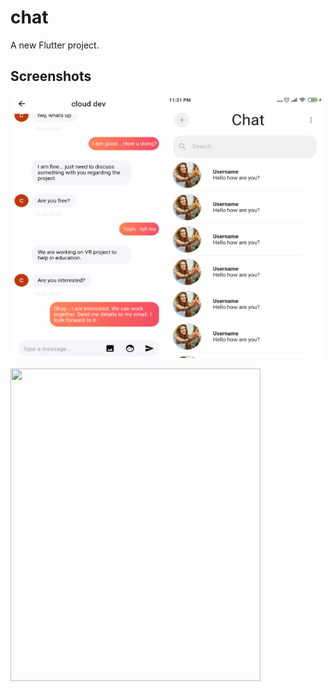 # chat

A new Flutter project.

## Screenshots
<img src="flutter_02.png" height=420 width=250/><img src="flutter_01.png" height=420 width=250/>

<img src="iPhone X-XS-11 Pro – 2.jpg" height=500 width=400/>




